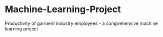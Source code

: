 # Machine-Learning-Project
Productivity of garment industry employees - a comprehensive machine learning project

